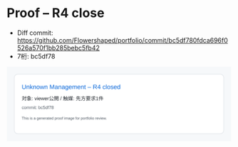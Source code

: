 # Proof – R4 close

- Diff commit: https://github.com/Flowershaped/portfolio/commit/bc5df780fdca696f0526a570f1bb285bebc5fb42  
- 7桁: bc5df78

![R4 close demo](R4_close.svg)
